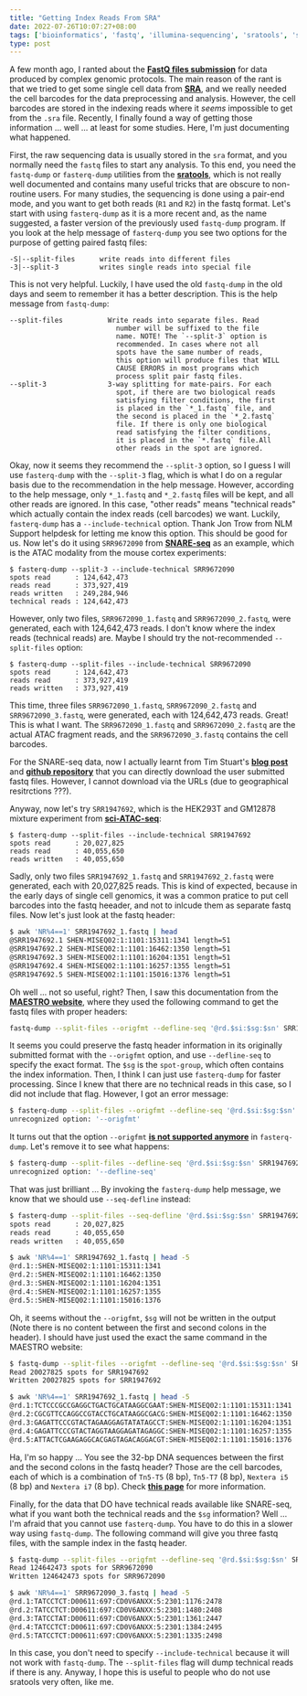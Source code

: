 ```yaml
---
title: "Getting Index Reads From SRA"
date: 2022-07-26T10:07:27+08:00
tags: ['bioinformatics', 'fastq', 'illumina-sequencing', 'sratools', 'sequencing library', 'single cell genomics']
type: post
---
```


A few month ago, I ranted about the [__FastQ files submission__](/posts/2022-02-27-about-fastq-files-submission/) for data produced by complex genomic protocols. The main reason of the rant is that we tried to get some single cell data from [__SRA__](https://www.ncbi.nlm.nih.gov/sra), and we really needed the cell barcodes for the data preprocessing and analysis. However, the cell barcodes are stored in the indexing reads where it _seems_ impossible to get from the `.sra` file. Recently, I finally found a way of getting those information ... well ... at least for some studies. Here, I'm just documenting what happened.

First, the raw sequencing data is usually stored in the `sra` format, and you normally need the `fastq` files to start any analysis. To this end, you need the `fastq-dump` or `fasterq-dump` utilities from the [__sratools__](https://github.com/ncbi/sra-tools), which is not really well documented and contains many useful tricks that are obscure to non-routine users. For many studies, the sequencing is done using a pair-end mode, and you want to get both reads (`R1` and `R2`) in the fastq format. Let's start with using `fasterq-dump` as it is a more recent and, as the name suggested, a faster version of the previously used `fastq-dump` program. If you look at the help message of `fasterq-dump` you see two options for the purpose of getting paired fastq files:

```
-S|--split-files      write reads into different files
-3|--split-3          writes single reads into special file
```

This is not very helpful. Luckily, I have used the old `fastq-dump` in the old days and seem to remember it has a better description. This is the help message from `fastq-dump`:

```
--split-files           Write reads into separate files. Read
                          number will be suffixed to the file
                          name. NOTE! The `--split-3` option is
                          recommended. In cases where not all
                          spots have the same number of reads,
                          this option will produce files that WILL
                          CAUSE ERRORS in most programs which
                          process split pair fastq files.
--split-3               3-way splitting for mate-pairs. For each
                          spot, if there are two biological reads
                          satisfying filter conditions, the first
                          is placed in the `*_1.fastq` file, and
                          the second is placed in the `*_2.fastq`
                          file. If there is only one biological
                          read satisfying the filter conditions,
                          it is placed in the `*.fastq` file.All
                          other reads in the spot are ignored.
```

Okay, now it seems they recommend the `--split-3` option, so I guess I will use `fasterq-dump` with the `--split-3` flag, which is what I do on a regular basis due to the recommendation in the help message. However, according to the help message, only `*_1.fastq` and `*_2.fastq` files will be kept, and all other reads are ignored. In this case, "other reads" means "technical reads" which actually contain the index reads (cell barcodes) we want. Luckily, `fasterq-dump` has a `--include-technical` option. Thank Jon Trow from NLM Support helpdesk for letting me know this option. This should be good for us. Now let's do it using `SRR9672090` from [__SNARE-seq__](https://www.nature.com/articles/s41587-019-0290-0) as an example, which is the ATAC modality from the mouse cortex experiments:

```
$ fasterq-dump --split-3 --include-technical SRR9672090
spots read      : 124,642,473
reads read      : 373,927,419
reads written   : 249,284,946
technical reads : 124,642,473
```

However, only two files, `SRR9672090_1.fastq` and `SRR9672090_2.fastq`, were generated, each with 124,642,473 reads. I don't know where the index reads (technical reads) are. Maybe I should try the not-recommended `--split-files` option:

```
$ fasterq-dump --split-files --include-technical SRR9672090
spots read      : 124,642,473
reads read      : 373,927,419
reads written   : 373,927,419
```

This time, three files `SRR9672090_1.fastq`, `SRR9672090_2.fastq` and `SRR9672090_3.fastq`, were generated, each with 124,642,473 reads. Great! This is what I want. The `SRR9672090_1.fastq` and `SRR9672090_2.fastq` are the actual ATAC fragment reads, and the `SRR9672090_3.fastq` contains the cell barcodes.

For the SNARE-seq data, now I actually learnt from Tim Stuart's [__blog post__](https://timoast.github.io/blog/sra-aws/) and [__github repository__](https://github.com/timoast/SNARE-seq) that you can directly download the user submitted fastq files. However, I cannot download via the URLs (due to geographical resitrctions ???).

Anyway, now let's try `SRR1947692`, which is the HEK293T and GM12878 mixture experiment from [__sci-ATAC-seq__](https://www.science.org/doi/10.1126/science.aab1601):

```
$ fasterq-dump --split-files --include-technical SRR1947692
spots read      : 20,027,825
reads read      : 40,055,650
reads written   : 40,055,650
```

Sadly, only two files `SRR1947692_1.fastq` and `SRR1947692_2.fastq` were generated, each with 20,027,825 reads. This is kind of expected, because in the early days of single cell genomics, it was a common pratice to put cell barcodes into the fastq heeader, and not to inlcude them as separate fastq files. Now let's just look at the fastq header:

```bash
$ awk 'NR%4==1' SRR1947692_1.fastq | head
@SRR1947692.1 SHEN-MISEQ02:1:1101:15311:1341 length=51
@SRR1947692.2 SHEN-MISEQ02:1:1101:16462:1350 length=51
@SRR1947692.3 SHEN-MISEQ02:1:1101:16204:1351 length=51
@SRR1947692.4 SHEN-MISEQ02:1:1101:16257:1355 length=51
@SRR1947692.5 SHEN-MISEQ02:1:1101:15016:1376 length=51
```

Oh well ... not so useful, right? Then, I saw this documentation from the [__MAESTRO website__](https://baigal628.github.io/MAESTRO_documentation/sci_atac.html), where they used the following command to get the fastq files with proper headers:

```bash
fastq-dump --split-files --origfmt --defline-seq '@rd.$si:$sg:$sn' SRR1947692
```

It seems you could preserve the fastq header information in its originally submitted format with the `--origfmt` option, and use `--defline-seq` to specify the exact format. The `$sg` is the `spot-group`, which often contains the index information. Then, I think I can just use `fasterq-dump` for faster processing. Since I knew that there are no technical reads in this case, so I did not include that flag. However, I got an error message:

```bash
$ fasterq-dump --split-files --origfmt --defline-seq '@rd.$si:$sg:$sn' SRR1947692
unrecognized option: '--origfmt'
```

It turns out that the option `--origfmt` [__is not supported anymore__](https://github.com/ncbi/sra-tools/issues/233) in `fasterq-dump`. Let's remove it to see what happens:

```bash
$ fasterq-dump --split-files --defline-seq '@rd.$si:$sg:$sn' SRR1947692
unrecognized option: '--defline-seq'
```

That was just brilliant ... By invoking the `fasterq-dump` help message, we know that we should use `--seq-defline` instead:

```bash
$ fasterq-dump --split-files --seq-defline '@rd.$si:$sg:$sn' SRR1947692
spots read      : 20,027,825
reads read      : 40,055,650
reads written   : 40,055,650

$ awk 'NR%4==1' SRR1947692_1.fastq | head -5
@rd.1::SHEN-MISEQ02:1:1101:15311:1341
@rd.2::SHEN-MISEQ02:1:1101:16462:1350
@rd.3::SHEN-MISEQ02:1:1101:16204:1351
@rd.4::SHEN-MISEQ02:1:1101:16257:1355
@rd.5::SHEN-MISEQ02:1:1101:15016:1376
```

Oh, it seems without the `--origfmt`, `$sg` will not be written in the output (Note there is no content between the first and second colons in the header). I should have just used the exact the same command in the MAESTRO website:

```bash
$ fastq-dump --split-files --origfmt --defline-seq '@rd.$si:$sg:$sn' SRR1947692
Read 20027825 spots for SRR1947692
Written 20027825 spots for SRR1947692

$ awk 'NR%4==1' SRR1947692_1.fastq | head -5
@rd.1:TCTCCCGCCGAGGCTGACTGCATAAGGCGAAT:SHEN-MISEQ02:1:1101:15311:1341
@rd.2:CGCGTTCCAGGCCGTACCTGCATAAGGCGACG:SHEN-MISEQ02:1:1101:16462:1350
@rd.3:GAGATTCCCGTACTAGAAGGAGTATATAGCCT:SHEN-MISEQ02:1:1101:16204:1351
@rd.4:GAGATTCCCGTACTAGGTAAGGAGATAGAGGC:SHEN-MISEQ02:1:1101:16257:1355
@rd.5:ATTACTCGAAGAGGCACGAGTAGACAGGACGT:SHEN-MISEQ02:1:1101:15016:1376
```

Ha, I'm so happy ... You see the 32-bp DNA sequences between the first and the second colons in the fastq header? Those are the cell barcodes, each of which is a combination of `Tn5-T5` (8 bp), `Tn5-T7` (8 bp), `Nextera i5` (8 bp) and `Nextera i7` (8 bp). Check [__this page__](https://teichlab.github.io/scg_lib_structs/methods_html/sci-ATAC-seq.html) for more information.

Finally, for the data that DO have technical reads available like SNARE-seq, what if you want both the technical reads and the `$sg` information? Well ... I'm afraid that you cannot use `fasterq-dump`. You have to do this in a slower way using `fastq-dump`. The following command will give you three fastq files, with the sample index in the fastq header.

```bash
$ fastq-dump --split-files --origfmt --defline-seq '@rd.$si:$sg:$sn' SRR9672090
Read 124642473 spots for SRR9672090
Written 124642473 spots for SRR9672090

$ awk 'NR%4==1' SRR9672090_3.fastq | head -5
@rd.1:TATCCTCT:D00611:697:CD0V6ANXX:5:2301:1176:2478
@rd.2:TATCCTCT:D00611:697:CD0V6ANXX:5:2301:1480:2408
@rd.3:TATCCTAT:D00611:697:CD0V6ANXX:5:2301:1361:2447
@rd.4:TATCCTCT:D00611:697:CD0V6ANXX:5:2301:1384:2495
@rd.5:TATCCTCT:D00611:697:CD0V6ANXX:5:2301:1335:2498
```

In this case, you don't need to specify `--include-technical` because it will not work with `fastq-dump`. The `--split-files` flag will dump technical reads if there is any. Anyway, I hope this is useful to people who do not use sratools very often, like me.